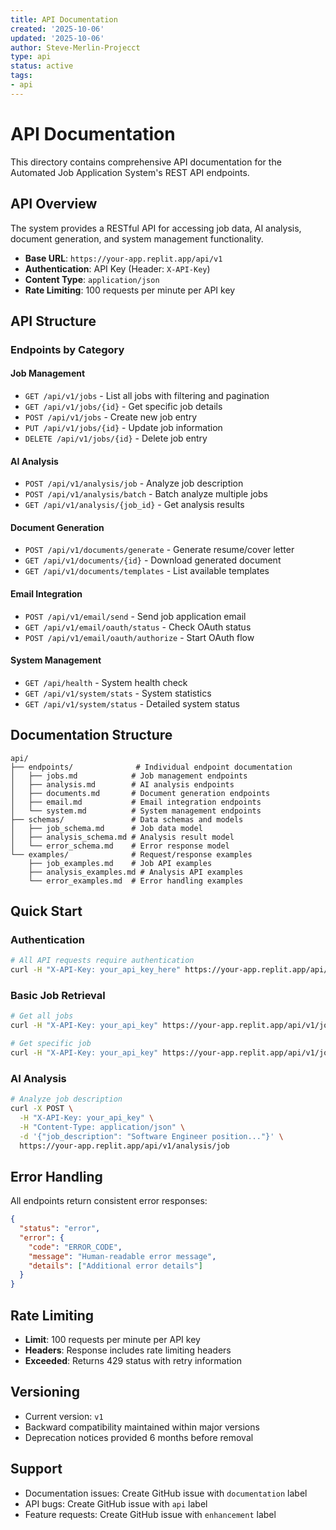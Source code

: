 ```yaml
---
title: API Documentation
created: '2025-10-06'
updated: '2025-10-06'
author: Steve-Merlin-Projecct
type: api
status: active
tags:
- api
---
```


# API Documentation

This directory contains comprehensive API documentation for the Automated Job Application System's REST API endpoints.

## API Overview
The system provides a RESTful API for accessing job data, AI analysis, document generation, and system management functionality.

- **Base URL**: `https://your-app.replit.app/api/v1`
- **Authentication**: API Key (Header: `X-API-Key`)
- **Content Type**: `application/json`
- **Rate Limiting**: 100 requests per minute per API key

## API Structure

### Endpoints by Category

#### Job Management
- `GET /api/v1/jobs` - List all jobs with filtering and pagination
- `GET /api/v1/jobs/{id}` - Get specific job details
- `POST /api/v1/jobs` - Create new job entry
- `PUT /api/v1/jobs/{id}` - Update job information
- `DELETE /api/v1/jobs/{id}` - Delete job entry

#### AI Analysis
- `POST /api/v1/analysis/job` - Analyze job description
- `POST /api/v1/analysis/batch` - Batch analyze multiple jobs
- `GET /api/v1/analysis/{job_id}` - Get analysis results

#### Document Generation  
- `POST /api/v1/documents/generate` - Generate resume/cover letter
- `GET /api/v1/documents/{id}` - Download generated document
- `GET /api/v1/documents/templates` - List available templates

#### Email Integration
- `POST /api/v1/email/send` - Send job application email
- `GET /api/v1/email/oauth/status` - Check OAuth status
- `POST /api/v1/email/oauth/authorize` - Start OAuth flow

#### System Management
- `GET /api/health` - System health check
- `GET /api/v1/system/stats` - System statistics
- `GET /api/v1/system/status` - Detailed system status

## Documentation Structure

```
api/
├── endpoints/              # Individual endpoint documentation
│   ├── jobs.md            # Job management endpoints
│   ├── analysis.md        # AI analysis endpoints  
│   ├── documents.md       # Document generation endpoints
│   ├── email.md           # Email integration endpoints
│   └── system.md          # System management endpoints
├── schemas/               # Data schemas and models
│   ├── job_schema.md      # Job data model
│   ├── analysis_schema.md # Analysis result model
│   └── error_schema.md    # Error response model
└── examples/              # Request/response examples
    ├── job_examples.md    # Job API examples
    ├── analysis_examples.md # Analysis API examples
    └── error_examples.md  # Error handling examples
```

## Quick Start

### Authentication
```bash
# All API requests require authentication
curl -H "X-API-Key: your_api_key_here" https://your-app.replit.app/api/v1/jobs
```

### Basic Job Retrieval
```bash
# Get all jobs
curl -H "X-API-Key: your_api_key" https://your-app.replit.app/api/v1/jobs

# Get specific job
curl -H "X-API-Key: your_api_key" https://your-app.replit.app/api/v1/jobs/123
```

### AI Analysis
```bash
# Analyze job description
curl -X POST \
  -H "X-API-Key: your_api_key" \
  -H "Content-Type: application/json" \
  -d '{"job_description": "Software Engineer position..."}' \
  https://your-app.replit.app/api/v1/analysis/job
```

## Error Handling
All endpoints return consistent error responses:

```json
{
  "status": "error",
  "error": {
    "code": "ERROR_CODE",
    "message": "Human-readable error message",
    "details": ["Additional error details"]
  }
}
```

## Rate Limiting
- **Limit**: 100 requests per minute per API key
- **Headers**: Response includes rate limiting headers
- **Exceeded**: Returns 429 status with retry information

## Versioning
- Current version: `v1`
- Backward compatibility maintained within major versions
- Deprecation notices provided 6 months before removal

## Support
- Documentation issues: Create GitHub issue with `documentation` label  
- API bugs: Create GitHub issue with `api` label
- Feature requests: Create GitHub issue with `enhancement` label